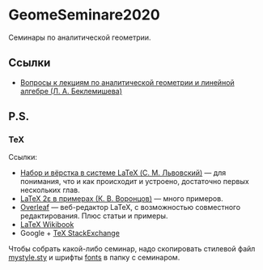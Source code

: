# GeomeSeminare2020

Семинары по аналитической геометрии.

## Ссылки

* [Вопросы к лекциям по аналитической геометрии и линейной алгебре (Л.&nbsp;А.&nbsp;Беклемишева)](https://mipt.ru/upload/medialibrary/e8c/special.pdf)

## P.S.

### TeX

Ссылки:

* [Набор и вёрстка в системе LaTeX (С.&nbsp;М.&nbsp;Львовский)](https://www.mccme.ru/free-books/llang/newllang.pdf) — для понимания, что и как происходит и устроено, достаточно первых нескольких глав.
* [LaTeX 2ε в примерах (К.&nbsp;В.&nbsp;Воронцов)](http://www.machinelearning.ru/wiki/images/0/06/Voron05latex.pdf) — много примеров.
* [Overleaf](https://www.overleaf.com/) — веб-редактор LaTeX, с возможностью совместного редактирования. Плюс статьи и примеры.
* [LaTeX Wikibook](https://en.wikibooks.org/wiki/LaTeX)
* Google + [TeX StackExchange](https://tex.stackexchangeе.com/)

Чтобы собрать какой-либо семинар, надо скопировать стилевой файл [mystyle.sty](./mystyle.sty) и шрифты [fonts](./fonts) в папку с семинаром.
